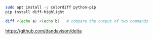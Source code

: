 
```bash
sudo apt install -y colordiff python-pip
pip install diff-highlight
```

```bash
diff <(echo a) <(echo b)   # compare the output of two commands
```

<https://github.com/dandavison/delta>
